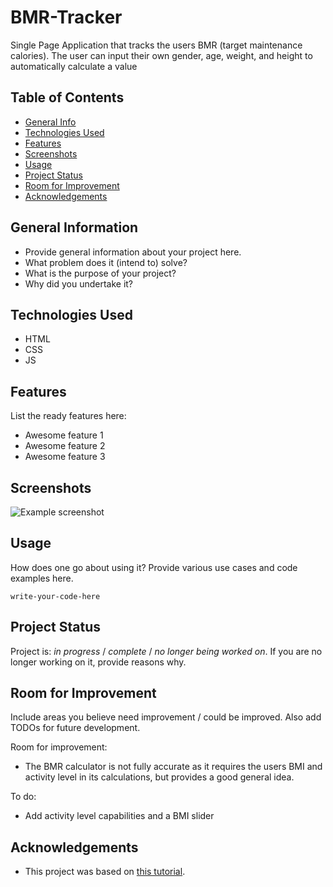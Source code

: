 # BMR-Tracker
Single Page Application that tracks the users BMR (target maintenance calories). The user can input their own gender, age, weight, and height to automatically calculate a value

## Table of Contents
* [General Info](#general-information)
* [Technologies Used](#technologies-used)
* [Features](#features)
* [Screenshots](#screenshots)
* [Usage](#usage)
* [Project Status](#project-status)
* [Room for Improvement](#room-for-improvement)
* [Acknowledgements](#acknowledgements)
<!-- * [License](#license) -->


## General Information
- Provide general information about your project here.
- What problem does it (intend to) solve?
- What is the purpose of your project?
- Why did you undertake it?
<!-- You don't have to answer all the questions - just the ones relevant to your project. -->


## Technologies Used
- HTML
- CSS
- JS


## Features
List the ready features here:
- Awesome feature 1
- Awesome feature 2
- Awesome feature 3


## Screenshots
![Example screenshot](./img/screenshot.png)
<!-- If you have screenshots you'd like to share, include them here. -->



## Usage
How does one go about using it?
Provide various use cases and code examples here.

`write-your-code-here`


## Project Status
Project is: _in progress_ / _complete_ / _no longer being worked on_. If you are no longer working on it, provide reasons why.


## Room for Improvement
Include areas you believe need improvement / could be improved. Also add TODOs for future development.

Room for improvement:
- The BMR calculator is not fully accurate as it requires the users BMI and activity level in its calculations, but provides a good general idea.

To do:
- Add activity level capabilities and a BMI slider



## Acknowledgements
- This project was based on [this tutorial](https://www.youtube.com/watch?v=JhRvYQseY1A).



<!-- Optional -->
<!-- ## License -->
<!-- This project is open source and available under the [... License](). -->

<!-- You don't have to include all sections - just the one's relevant to your project -->
